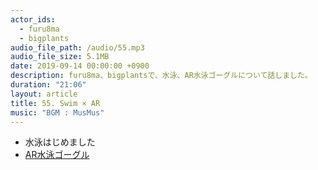 ```yaml
---
actor_ids:
  - furu8ma
  - bigplants
audio_file_path: /audio/55.mp3
audio_file_size: 5.1MB
date: 2019-09-14 00:00:00 +0900
description: furu8ma、bigplantsで、水泳、AR水泳ゴーグルについて話しました。
duration: "21:06"
layout: article
title: 55. Swim × AR
music: "BGM : MusMus"
---
```



- 水泳はじめました
- [AR水泳ゴーグル](https://japanese.engadget.com/2019/08/07/ar-form-swim-goggles-199/)
